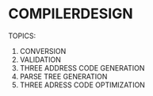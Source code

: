 # COMPILERDESIGN
TOPICS:
1. CONVERSION
2. VALIDATION
3. THREE ADDRESS CODE GENERATION
4. PARSE TREE GENERATION
5. THREE ADRESS CODE OPTIMIZATION

